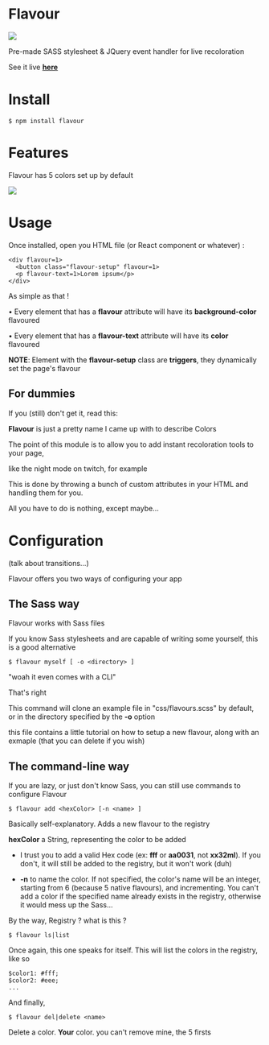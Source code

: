 # Flavour

![](https://media.giphy.com/media/Cx7yNo5TsPQru/giphy.gif)

Pre-made SASS stylesheet & JQuery event handler for live recoloration

See it live [**here**](http://nicolasthebaud.github.io/Flavour/)

# Install
```
$ npm install flavour
```

# Features
Flavour has 5 colors set up by default

![](http://image.noelshack.com/fichiers/2016/20/1463918531-flavs.png)

# Usage
Once installed, open you HTML file (or React component or whatever) :
```
<div flavour=1>
  <button class="flavour-setup" flavour=1>
  <p flavour-text=1>Lorem ipsum</p>
</div>
```
As simple as that !

• Every element that has a **flavour** attribute will have its **background-color** flavoured

• Every element that has a **flavour-text** attribute will have its **color** flavoured

**NOTE**: Element with the **flavour-setup** class are **triggers**, they dynamically set the page's flavour

## For dummies
If you (still) don't get it, read this:

**Flavour** is just a pretty name I came up with to describe Colors

The point of this module is to allow you to add instant recoloration tools to your page,

like the night mode on twitch, for example


This is done by throwing a bunch of custom attributes in your HTML and handling them for you.

All you have to do is nothing, except maybe...


# Configuration
(talk about transitions...)

Flavour offers you two ways of configuring your app

## The Sass way
Flavour works with Sass files


If you know Sass stylesheets and are capable of writing some yourself, this is a good alternative
```
$ flavour myself [ -o <directory> ]
```
"woah it even comes with a CLI"

That's right


This command will clone an example file in "css/flavours.scss" by default, or in the directory specified by the **-o** option

this file contains a little tutorial on how to setup a new flavour, along with an exmaple (that you can delete if you wish)


## The command-line way
If you are lazy, or just don't know Sass, you can still use commands to configure Flavour
```
$ flavour add <hexColor> [-n <name> ]
```
Basically self-explanatory. Adds a new flavour to the registry

**hexColor** a String, representing the color to be added

  - I trust you to add a valid Hex code (ex: **fff** or **aa0031**, not **xx32ml**). If you don't, it will still be added to the registry, but it won't work (duh)
  
  - **-n** to name the color. If not specified, the color's name will be an integer, starting from 6 (because 5 native flavours), and incrementing. You can't add a color if the specified name already exists in the registry, otherwise it would mess up the Sass...
  

By the way, Registry ? what is this ?
```
$ flavour ls|list
```
Once again, this one speaks for itself. This will list the colors in the registry, like so
```
$color1: #fff;
$color2: #eee;
...
```

And finally,
```
$ flavour del|delete <name>
```
Delete a color. **Your** color. you can't remove mine, the 5 firsts

